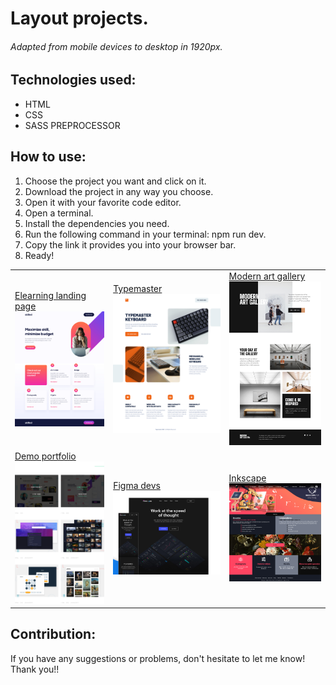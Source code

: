 # Layout projects. 

###### Adapted from mobile devices to desktop in 1920px.

## Technologies used:
- HTML
- CSS
- SASS PREPROCESSOR

## How to use:
<ol>
    <li>Choose the project you want and click on it.</li>
    <li>Download the project in any way you choose.</li>
    <li>Open it with your favorite code editor.</li>
    <li>Open a terminal.</li>
    <li>Install the dependencies you need.</li>
    <li>Run the following command in your terminal: npm run dev.</li>
    <li>Copy the link it provides you into your browser bar.</li>
    <li>Ready!</li>
</ol>

<table style="width:100%">
    <tr>
        <td>
            <a href="https://github.com/Fran3021/Elearning-landing-page">Elearning landing page
            <img src="/portadas/portada-landing-page.jpg" alt="">
            </a>
        </td>
        <td>
            <a href="https://github.com/Fran3021/Typemaster">Typemaster
            <img src="/portadas/portada-typemaster.jpg" alt="">
            </a>
        </td>
                <td>
            <a href="https://github.com/Fran3021/Modern-art-gallery">Modern art gallery
            <img src="/portadas/portada-modern-art-gallery.jpg" alt="">
            </a>
        </td>
    </tr>
    <tr>
        <td>
            <a href="https://github.com/Fran3021/Demo-portfolio">Demo portfolio
            <img src="/portadas/portada-demo-portfolio.jpg" alt="">
            </a>
        </td>
        <td>
            <a href="https://github.com/Fran3021/Figma-devs">Figma devs
            <img src="/portadas/portada-figma-devs.jpg" alt="">
            </a>
        </td>
        <td>
            <a href="https://github.com/Fran3021/Inkscape">Inkscape
            <img src="/portadas/portada-inkscape.jpg" alt="">
            </a>
        </td>
    </tr>
</table>

## Contribution:
If you have any suggestions or problems, don't hesitate to let me know! Thank you!!